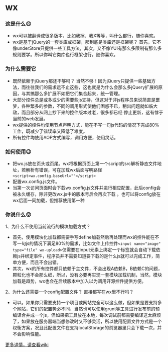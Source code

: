 wx 
===

### 这是什么:blush:
- wx可以被翻译成很多版本，比如我擦、我X等等，叫什么都行，随你喜欢。
- wx是基于jQuery的一套类库或框架，那到底是类库还是框架呢？ 首先，它不像underStore只提供一些工具方法，其次，又不像YUI有那么多限制有那么多规则要学。所以你叫它类库也行框架也行，随你喜欢。

### 为什么需要它
- 既然依赖于jQuery那还不够吗？ 当然不够！因为jQuery只提供一些基础方法，而往往我们的需求远不止这些，这也就是为什么会那么多jQuery扩展的原因，与其搞那么多扩展不如把它们集合起来，统一管理。
- 大部分控件总是或多或少的需要些js支持，但这对于非js程序员来说简直是噩梦，各种繁多的参数，不同的调用形式使他们困惑不已，稍出问题就如临大敌，而且部分从网上抄下来的控件版本过老，很多都已经 停止更新，这有悖于当前的web发展。
- wx提供的控件均使用节点声明方式，能在不写一句js代码的情况下完成80%工作，既减少了错误率又降低了难度。
- 所有控件均使用AOP方式编写，调用方便，使用灵活。

### 如何使用:wink:
- 把wx.js放在页头或页尾。wx将根据页面上第一个script的src解析静态文件地址，若解析有错误，可在加载wx后面写明路径`<script>wx.config.baseUrl=""</script>`
- 配置wx.config.js文件。
- 当第一次访问页面时会下载wx.config.js文件并进行相应配置，此后config会被永久缓存，除非更改wx.js中的版本号后会再次下载
。也可以将config放在wx后面一同加载，但推荐使用第一种

### 你说什么:stuck_out_tongue_closed_eyes:
1、为什么不使用当前流行的模块加载方式？ <br>
- 首先，使用模块化加载都需要手写define加载然后再处理而wx的控件能在不写一句js的情况下满足80%的需求，比如文件上传控件`<input name="image" type="file" wx-upload>`仅需要在input元素上绑定一个标签就会自动下载依赖js并绑定事件，程序员并不需要知道要下载的是什么js就可以完成工作，简单方便，而且不会出错。
- 其次，wx的所有控件都只依赖于主文件，不会出现A依赖B，B依赖C的问题，颗粒化也不会那么细，所以，没有必要再实现一套模块加载机制，当然，模块加载是趋势，wx也会在后续版本中加入以为调用开源控件提供方便。<br>

2、为什么还需要一个config配置文件？ 直接都写在wx里不行吗？<br>
- 可以。如果你只需要支持一个项目或网站完全可以这么做，但如果是要支持多个网站，它们的配置势必不同，当然也可以使用grunt等工具进行发布前的预编译合并成一个js，但如果把工具放在本地，每次调试前都需要编译这太麻烦了，如果放在服务器端当想修改时又不够灵活，所以使用配置文件方式是一个权衡方案，况且此配置文件在支持localStorage的浏览器里只会下载一次，并不会影响性能。

<a href="https://github.com/xu-yong/wx/wiki">更多详情，请查看wiki</a>
